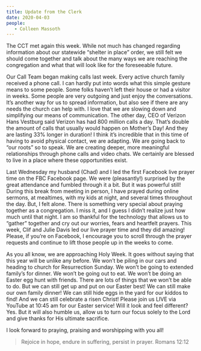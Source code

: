 ```yaml
---
title: Update from the Clerk
date: 2020-04-03
people: 
   - Colleen Massoth
---
```



The CCT met again this week. While not much has changed regarding information about our statewide “shelter in place” order, we still felt we should come together and talk about the many ways we are reaching the congregation and what that will look like for the foreseeable future.  


Our Call Team began making calls last week. Every active church family received a phone call. I can hardly put into words what this simple gesture means to some people. Some folks haven’t left their house or had a visitor in weeks. Some people are very outgoing and just enjoy the conversations. It’s another way for us to spread information, but also see if there are any needs the church can help with. I love that we are slowing down and simplifying our means of communication. The other day, CEO of Verizon Hans Vestburg said Verizon has had 800 million calls a day. That’s double the amount of calls that usually would happen on Mother’s Day! And they are lasting 33% longer in duration! I think it’s incredible that in this time of having to avoid physical contact, we are adapting. We are going back to “our roots” so to speak. We are creating deeper, more meaningful relationships through phone calls and video chats. We certainly are blessed to live in a place where these opportunities exist.

Last Wednesday my husband (Chad) and I led the first Facebook live prayer time on the FBC Facebook page. We were (pleasantly!) surprised by the great attendance and fumbled through it a bit. But it was powerful still! During this break from meeting in person, I have prayed during online sermons, at mealtimes, with my kids at night, and several times throughout the day. But, I felt alone. There is something very special about praying together as a congregation. I miss it, and I guess I didn’t realize just how much until that night. I am so thankful for the technology that allows us to “gather” together and cry out our worries, fears and heartfelt prayers. This week, Clif and Julie Davis led our live prayer time and they did amazing! Please, if you’re on Facebook, I encourage you to scroll through the prayer requests and continue to lift those people up in the weeks to come. 


As you all know, we are approaching Holy Week. It goes without saying that this year will be unlike any before. We won’t be piling in our cars and heading to church for Resurrection Sunday. We won’t be going to extended family’s for dinner. We won’t be going out to eat. We won’t be doing an Easter egg hunt with friends. There are lots of things that we won’t be able to do. But we can still get up and put on our Easter best! We can still make our own family dinner! We can still hide eggs in the yard for our kiddos to find! And we can still celebrate a risen Christ! Please join us LIVE via YouTube at 10:45 am for our Easter service! Will it look and feel different? Yes. But it will also humble us, allow us to turn our focus solely to the Lord and give thanks for His ultimate sacrifice. 


I look forward to praying, praising and worshipping with you all! 


>Rejoice in hope, endure in suffering, persist in prayer. Romans 12:12

